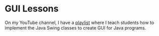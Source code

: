 # GUI Lessons

On my YouTube channel, I have a [playlist](https://www.youtube.com/watch?v=6hl-cWLxhnM&list=PL-ZKvhIgD8x32qXmo8-jHHkRyBvdklYFJ&index=1) where I teach students how to implement the Java Swing classes to create GUI for Java programs.